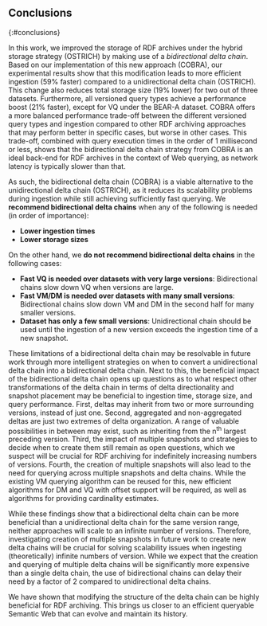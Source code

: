## Conclusions
{:#conclusions}

In this work, we improved the storage of RDF archives
under the hybrid storage strategy (OSTRICH)
by making use of a *bidirectional delta chain*.
Based on our implementation of this new approach (COBRA),
our experimental results show that this modification
leads to more efficient ingestion (59% faster) compared to a unidirectional delta chain (OSTRICH).
This change also reduces total storage size (19% lower) for two out of three datasets.
Furthermore, all versioned query types achieve a performance boost (21% faster),
except for VQ under the BEAR-A dataset.
COBRA offers a more balanced performance trade-off between the different versioned query types and ingestion
compared to other RDF archiving approaches that may perform better in specific cases,
but worse in other cases.
This trade-off, combined with query execution times in the order of 1 millisecond or less,
shows that the bidirectional delta chain strategy from COBRA is an ideal back-end for RDF archives in the context of Web querying,
as network latency is typically slower than that.

As such, the bidirectional delta chain (COBRA) is a viable alternative to the unidirectional delta chain (OSTRICH),
as it reduces its scalability problems during ingestion while still achieving sufficiently fast querying.
We **recommend bidirectional delta chains** when any of the following is needed (in order of importance):

* **Lower ingestion times**
* **Lower storage sizes**

On the other hand, we **do not recommend bidirectional delta chains** in the following cases:

* **Fast VQ is needed over datasets with very large versions**: Bidirectional chains slow down VQ when versions are large.
* **Fast VM/DM is needed over datasets with many small versions**: Bidirectional chains slow down VM and DM in the second half for many smaller versions.
* **Dataset has only a few small versions**: Unidirectional chain should be used until the ingestion of a new version exceeds the ingestion time of a new snapshot.

These limitations of a bidirectional delta chain
may be resolvable in future work through more intelligent strategies on
when to convert a unidirectional delta chain into a bidirectional delta chain.
Next to this, the beneficial impact of the bidirectional delta chain opens up questions
as to what respect other transformations of the delta chain in terms of delta directionality and snapshot placement
may be beneficial to ingestion time, storage size, and query performance.
First, deltas may inherit from two or more surrounding versions, instead of just one.
Second, aggregated and non-aggregated deltas are just two extremes of delta organization.
A range of valuable possibilities in between may exist,
such as inheriting from the n<sup>th</sup> largest preceding version.
Third, the impact of multiple snapshots and strategies to decide when to create them still remain as open questions,
which we suspect will be crucial for RDF archiving for indefinitely increasing numbers of versions.
Fourth, the creation of multiple snapshots will also lead to the need for querying across multiple snapshots and delta chains.
While the existing VM querying algorithm can be reused for this,
new efficient algorithms for DM and VQ with offset support will be required,
as well as algorithms for providing cardinality estimates.

While these findings show that a bidirectional delta chain can be more beneficial than a unidirectional delta chain for the same version range,
neither approaches will scale to an infinite number of versions.
Therefore, investigating creation of multiple snapshots in future work to create new delta chains will be crucial for solving scalability issues
when ingesting (theoretically) infinite numbers of version.
While we expect that the creation and querying of multiple delta chains will be significantly more expensive than a single delta chain,
the use of bidirectional chains can delay their need by a factor of 2 compared to unidirectional delta chains.

We have shown that modifying the structure of the delta chain can be highly beneficial for RDF archiving.
This brings us closer to an efficient queryable Semantic Web that can evolve and maintain its history.
